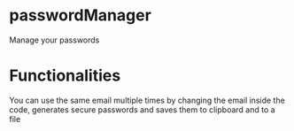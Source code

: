 # passwordManager
 Manage your passwords
# Functionalities
 You can use the same email multiple times by changing
 the email inside the code, generates secure passwords
 and saves them to clipboard and to a file